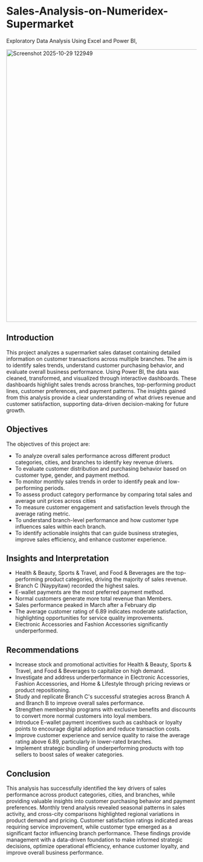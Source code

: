 # Sales-Analysis-on-Numeridex-Supermarket
Exploratory Data Analysis Using Excel and Power BI, 

<img width="1296" height="720" alt="Screenshot 2025-10-29 122949" src="https://github.com/user-attachments/assets/1f9b59ef-ce06-4548-8e10-4dc5a0a79af4" />



## Introduction
This project analyzes a supermarket sales dataset containing detailed information on customer transactions across multiple branches. The aim is to identify sales trends, understand customer purchasing behavior, and evaluate overall business performance. Using Power BI, the data was cleaned, transformed, and visualized through interactive dashboards. These dashboards highlight sales trends across branches, top-performing product lines, customer preferences, and payment patterns. The insights gained from this analysis provide a clear understanding of what drives revenue and customer satisfaction, supporting data-driven decision-making for future growth.

## Objectives
The objectives of this project are:
* To analyze overall sales performance across different product categories, cities, and branches to identify key revenue drivers.
* To evaluate customer distribution and purchasing behavior based on customer type, gender, and payment method.
* To monitor monthly sales trends in order to identify peak and low-performing periods.
* To assess product category performance by comparing total sales and average unit prices across cities
* To measure customer engagement and satisfaction levels through the average rating metric.
* To understand branch-level performance and how customer type influences sales within each branch.
* To identify actionable insights that can guide business strategies, improve sales efficiency, and enhance customer experience.

## Insights and Interpretation
* Health & Beauty, Sports & Travel, and Food & Beverages are the top-performing product categories, driving the majority of sales revenue.
* Branch C (Naypyitaw) recorded the highest sales.
* E-wallet payments are the most preferred payment method.
* Normal customers generate more total revenue than Members.
* Sales performance peaked in March after a February dip
* The average customer rating of 6.89 indicates moderate satisfaction, highlighting opportunities for service quality improvements.
* Electronic Accessories and Fashion Accessories significantly underperformed.

## Recommendations
* Increase stock and promotional activities for Health & Beauty, Sports & Travel, and Food & Beverages to capitalize on high demand.
* Investigate and address underperformance in Electronic Accessories, Fashion Accessories, and Home & Lifestyle through pricing reviews or product repositioning.
* Study and replicate Branch C's successful strategies across Branch A and Branch B to improve overall sales performance.
* Strengthen membership programs with exclusive benefits and discounts to convert more normal customers into loyal members.
* Introduce E-wallet payment incentives such as cashback or loyalty points to encourage digital adoption and reduce transaction costs.
* Improve customer experience and service quality to raise the average rating above 6.89, particularly in lower-rated branches.
* Implement strategic bundling of underperforming products with top sellers to boost sales of weaker categories.

## Conclusion
This analysis has successfully identified the key drivers of sales performance across product categories, cities, and branches, while providing valuable insights into customer purchasing behavior and payment preferences. Monthly trend analysis revealed seasonal patterns in sales activity, and cross-city comparisons highlighted regional variations in product demand and pricing. Customer satisfaction ratings indicated areas requiring service improvement, while customer type emerged as a significant factor influencing branch performance. These findings provide management with a data-driven foundation to make informed strategic decisions, optimize operational efficiency, enhance customer loyalty, and improve overall business performance.


  


